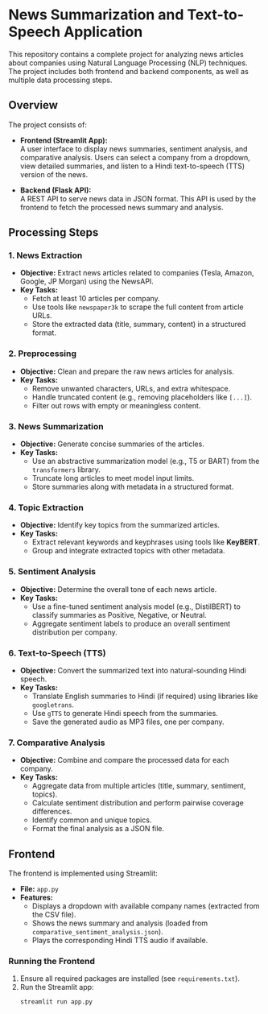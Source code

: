 # News Summarization and Text-to-Speech Application

This repository contains a complete project for analyzing news articles about companies using Natural Language Processing (NLP) techniques. The project includes both frontend and backend components, as well as multiple data processing steps.

## Overview

The project consists of:
- **Frontend (Streamlit App):**  
  A user interface to display news summaries, sentiment analysis, and comparative analysis. Users can select a company from a dropdown, view detailed summaries, and listen to a Hindi text-to-speech (TTS) version of the news.
  
- **Backend (Flask API):**  
  A REST API to serve news data in JSON format. This API is used by the frontend to fetch the processed news summary and analysis.

## Processing Steps

### 1. News Extraction
- **Objective:** Extract news articles related to companies (Tesla, Amazon, Google, JP Morgan) using the NewsAPI.
- **Key Tasks:**
  - Fetch at least 10 articles per company.
  - Use tools like `newspaper3k` to scrape the full content from article URLs.
  - Store the extracted data (title, summary, content) in a structured format.

### 2. Preprocessing
- **Objective:** Clean and prepare the raw news articles for analysis.
- **Key Tasks:**
  - Remove unwanted characters, URLs, and extra whitespace.
  - Handle truncated content (e.g., removing placeholders like `[...]`).
  - Filter out rows with empty or meaningless content.

### 3. News Summarization
- **Objective:** Generate concise summaries of the articles.
- **Key Tasks:**
  - Use an abstractive summarization model (e.g., T5 or BART) from the `transformers` library.
  - Truncate long articles to meet model input limits.
  - Store summaries along with metadata in a structured format.

### 4. Topic Extraction
- **Objective:** Identify key topics from the summarized articles.
- **Key Tasks:**
  - Extract relevant keywords and keyphrases using tools like **KeyBERT**.
  - Group and integrate extracted topics with other metadata.

### 5. Sentiment Analysis
- **Objective:** Determine the overall tone of each news article.
- **Key Tasks:**
  - Use a fine-tuned sentiment analysis model (e.g., DistilBERT) to classify summaries as Positive, Negative, or Neutral.
  - Aggregate sentiment labels to produce an overall sentiment distribution per company.

### 6. Text-to-Speech (TTS)
- **Objective:** Convert the summarized text into natural-sounding Hindi speech.
- **Key Tasks:**
  - Translate English summaries to Hindi (if required) using libraries like `googletrans`.
  - Use `gTTS` to generate Hindi speech from the summaries.
  - Save the generated audio as MP3 files, one per company.

### 7. Comparative Analysis
- **Objective:** Combine and compare the processed data for each company.
- **Key Tasks:**
  - Aggregate data from multiple articles (title, summary, sentiment, topics).
  - Calculate sentiment distribution and perform pairwise coverage differences.
  - Identify common and unique topics.
  - Format the final analysis as a JSON file.

## Frontend

The frontend is implemented using Streamlit:
- **File:** `app.py`
- **Features:**
  - Displays a dropdown with available company names (extracted from the CSV file).
  - Shows the news summary and analysis (loaded from `comparative_sentiment_analysis.json`).
  - Plays the corresponding Hindi TTS audio if available.
  
### Running the Frontend
1. Ensure all required packages are installed (see `requirements.txt`).
2. Run the Streamlit app:
   ```bash
   streamlit run app.py
